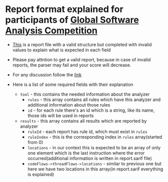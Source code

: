 # Report format explained for participants of [Global Software Analysis Competition](https://gsac.tech/)

* [This](./report.sarif) is a report file with a valid structure but completed with invalid values to explain what is
  expected in each field

* Please pay attntion to get a valid report, because in case of invalid reports, the parser may fail and your score will decrease.
* For any discussion follow the [link](https://github.com/GSACTech/contest/discussions)
* Here is a list of some required fields with their explanation
    * `tool` - this contains the needed information about the analyzer
        * `rules` - this array contains all rules which have this analyzer and additional
          information about those rules
        * `id` - for each rule there's an id which is a string, like its name, those ids will be
          used in reports
    * `results` - this array contains all results which are reported by analyzer
        * `ruleId` - each report has rule id, which must exist in `rules`
        * `ruleIndex` - this is the corresponding index in `rules` array(started from 0)
        * `locations` - in our context this is expected to be an array of only one element which is
          the last instruction where the error occurred(additional information is written in
          report.sarif
          file)
        * `codeFlows->threadFlows->locations` - similar to previous one but here we have two
          locations in this array(in report.sarif everything is explained)
